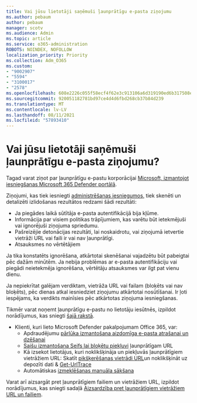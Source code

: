 ```yaml
---
title: Vai jūsu lietotāji saņēmuši ļaunprātīgu e-pasta ziņojumu
ms.author: pebaum
author: pebaum
manager: scotv
ms.audience: Admin
ms.topic: article
ms.service: o365-administration
ROBOTS: NOINDEX, NOFOLLOW
localization_priority: Priority
ms.collection: Adm_O365
ms.custom:
- "9002907"
- "5594"
- "3100017"
- "2578"
ms.openlocfilehash: 608e2226c055f58ecf4f62e3c913106a6d319190ed6b317508e41514c12ba5d0
ms.sourcegitcommit: 920051182781bd97ce4d4d6fbd268cb37b84d239
ms.translationtype: MT
ms.contentlocale: lv-LV
ms.lasthandoff: 08/11/2021
ms.locfileid: "57893410"
---
```

# <a name="did-your-users-receive-malicious-email"></a>Vai jūsu lietotāji saņēmuši ļaunprātīgu e-pasta ziņojumu?

Tagad varat ziņot par ļaunprātīgu e-pastu korporācijai [Microsoft, izmantojot iesniegšanas Microsoft 365 Defender portālā](https://sip.security.microsoft.com/reportsubmission?viewid=admin).

Ziņojumi, kas tiek iesniegti [administrēšanas iesniegumos,](https://security.microsoft.com/reportsubmission?viewid=admin) tiek skenēti un detalizēti izlidošanas rezultātos redzami šādi rezultāti:

- Ja piegādes laikā sūtītāja e-pasta autentifikācijā bija kļūme.
- Informācija par visiem politikas trāpījumiem, kas varētu būt ietekmējuši vai ignorējuši ziņojuma spriedumu.
- Pašreizējie detonācijas rezultāti, lai noskaidrotu, vai ziņojumā ietvertie vietrāži URL vai faili ir vai nav ļaunprātīgi.
- Atsauksmes no vērtētājiem

Ja tika konstatēts ignorēšana, atkārtotai skenēšanai vajadzētu būt pabeigtai pēc dažām minūtēm. Ja nebija problēmas ar e-pasta autentifikāciju vai piegādi neietekmēja ignorēšana, vērtētāju atsauksmes var ilgt pat vienu dienu.

Ja nepiekrītat galējam verdiktam, vietrāža URL vai failam (bloķēts vai nav bloķēts), pēc dienas atkal iesniedziet ziņojumu atkārtotai nosūtīšanai. Ir ļoti iespējams, ka verdikts mainīsies pēc atkārtotas ziņojuma iesniegšanas.

Tikmēr varat noņemt ļaunprātīgu e-pastu no lietotāju iesūtnēs, izpildot norādījumus, kas sniegti [šajā rakstā](https://docs.microsoft.com/microsoft-365/compliance/search-for-and-delete-messages-in-your-organization).

- Klienti, kuri lieto Microsoft Defender pakalpojumam Office 365, var:
  - Apdraudējumu [pārlūka izmantošana aizdomīga e-pasta atrašanai un dzēšanai](https://docs.microsoft.com/microsoft-365/security/office-365-security/investigate-malicious-email-that-was-delivered)
  - [Saišu izmantošana Seifs lai bloķētu piekļuvi](https://docs.microsoft.com/microsoft-365/security/office-365-security/safe-links) ļaunprātīgam URL
  - Kā izsekot lietotājus, kuri noklikšķināja un piekļuvās ļaunprātīgiem vietrāžiem URL: Skatīt [pikšķerēšanas vietrādi URL](https://docs.microsoft.com/microsoft-365/security/office-365-security/threat-explorer)un noklikšķināt uz depozīti dati  &  [Get-UrlTrace](https://docs.microsoft.com/powershell/module/exchange/get-urltrace)
  - Automātiskas [izmeklēšanas manuāla sākšana](https://docs.microsoft.com/microsoft-365/security/office-365-security/automated-investigation-response-office)

Varat arī aizsargāt pret ļaunprātīgiem failiem un vietrāžiem URL, izpildot norādījumus, kas sniegti sadaļā [Aizsardzība pret ļaunprātīgiem vietrāžiem URL un failiem](https://docs.microsoft.com/microsoft-365/security/office-365-security/protect-against-threats).
